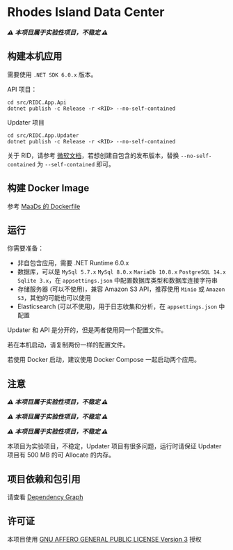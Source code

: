# Rhodes Island Data Center

***⚠️ 本项目属于实验性项目，不稳定 ⚠️***

## 构建本机应用

需要使用 `.NET SDK 6.0.x` 版本。

API 项目：

```shell
cd src/RIDC.App.Api
dotnet publish -c Release -r <RID> --no-self-contained
```

Updater 项目

```shell
cd src/RIDC.App.Updater
dotnet publish -c Release -r <RID> --no-self-contained
```

关于 RID，请参考 [微软文档](https://docs.microsoft.com/en-us/dotnet/core/rid-catalog)，若想创建自包含的发布版本，替换 `--no-self-contained` 为 `--self-contained` 即可。

## 构建 Docker Image

参考 [MaaDs 的 Dockerfile](https://github.com/MaaAssistantArknights/MaaDownloadServer/blob/main/Dockerfile)

## 运行

你需要准备：

- 非自包含应用，需要 .NET Runtime 6.0.x
- 数据库，可以是 `MySql 5.7.x` `MySql 8.0.x` `MariaDb 10.8.x` `PostgreSQL 14.x` `Sqlite 3.x`，在 `appsettings.json` 中配置数据库类型和数据库连接字符串
- 存储服务器 (可以不使用)，兼容 Amazon S3 API，推荐使用 `Minio` 或 `Amazon S3`，其他的可能也可以使用
- Elasticsearch (可以不使用)，用于日志收集和分析，在 `appsettings.json` 中配置

Updater 和 API 是分开的，但是两者使用同一个配置文件。

若在本机启动，请复制两份一样的配置文件。

若使用 Docker 启动，建议使用 Docker Compose 一起启动两个应用。

## 注意

***⚠️ 本项目属于实验性项目，不稳定 ⚠️***

***⚠️ 本项目属于实验性项目，不稳定 ⚠️***

***⚠️ 本项目属于实验性项目，不稳定 ⚠️***

本项目为实验项目，不稳定，Updater 项目有很多问题，运行时请保证 Updater 项目有 500 MB 的可 Allocate 的内存。

## 项目依赖和包引用

请查看 [Dependency Graph](https://github.com/MaaAssistantArknights/RhodesIslandDataCenter/network/dependencies)

## 许可证

本项目使用 [GNU AFFERO GENERAL PUBLIC LICENSE Version 3](./LICENSE) 授权
